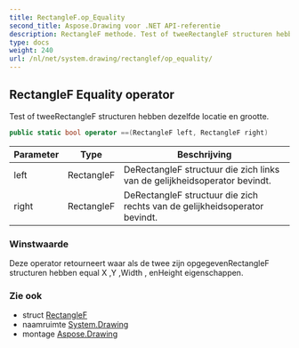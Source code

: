 ```yaml
---
title: RectangleF.op_Equality
second_title: Aspose.Drawing voor .NET API-referentie
description: RectangleF methode. Test of tweeRectangleF structuren hebben dezelfde locatie en grootte.
type: docs
weight: 240
url: /nl/net/system.drawing/rectanglef/op_equality/
---
```

## RectangleF Equality operator

Test of tweeRectangleF structuren hebben dezelfde locatie en grootte.

```csharp
public static bool operator ==(RectangleF left, RectangleF right)
```

| Parameter | Type | Beschrijving |
| --- | --- | --- |
| left | RectangleF | DeRectangleF structuur die zich links van de gelijkheidsoperator bevindt. |
| right | RectangleF | DeRectangleF structuur die zich rechts van de gelijkheidsoperator bevindt. |

### Winstwaarde

Deze operator retourneert waar als de twee zijn opgegevenRectangleF structuren hebben equal X ,Y ,Width , enHeight eigenschappen.

### Zie ook

* struct [RectangleF](../)
* naamruimte [System.Drawing](../../rectanglef/)
* montage [Aspose.Drawing](../../../)


